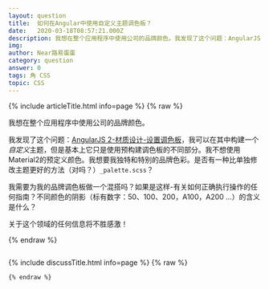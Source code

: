 ```yaml
---
layout: question
title:  如何在Angular中使用自定义主题调色板？
date:   2020-03-18T08:57:21.000Z
description: 我想在整个应用程序中使用公司的品牌颜色。我发现了这个问题：AngularJS 2-材质设计-设置调色板，我可以在其中构建一个自定义主题，但是基本上它只...
img: 
author: Near路易蛋蛋
category: question
answer: 0
tags: 角 CSS
topic: CSS
---
```

<div class="article-root">
  <div class="article">
    {% include articleTitle.html info=page %}
    {% raw %}
    <div class="article-content"><p><font style="vertical-align: inherit;"><font style="vertical-align: inherit;">我想在整个应用程序中使用公司的品牌颜色。</font></font></p>

<p><font style="vertical-align: inherit;"><font style="vertical-align: inherit;">我发现了这个问题：</font></font><a href="https://stackoverflow.com/questions/37268999/angularjs-2-material-design-set-color-palette"><font style="vertical-align: inherit;"><font style="vertical-align: inherit;">AngularJS 2-材质设计-设置调色板</font></font></a><font style="vertical-align: inherit;"><font style="vertical-align: inherit;">，我可以在其中构建一个</font></font><em><font style="vertical-align: inherit;"><font style="vertical-align: inherit;">自定义</font></font></em><font style="vertical-align: inherit;"><font style="vertical-align: inherit;">主题，但是基本上它只是使用预构建调色板的不同部分。</font><font style="vertical-align: inherit;">我不想使用Material2的预定义颜色。</font><font style="vertical-align: inherit;">我想要我独特和特别的品牌色彩。</font><font style="vertical-align: inherit;">是否有一种比单独修改主题更好的方法（对吗？）</font></font><code>_palette.scss</code><font style="vertical-align: inherit;"><font style="vertical-align: inherit;">？</font></font></p>

<p><font style="vertical-align: inherit;"><font style="vertical-align: inherit;">我需要为我的品牌调色板做一个混搭吗？</font><font style="vertical-align: inherit;">如果是这样-有关如何正确执行操作的任何指南？</font><font style="vertical-align: inherit;">不同颜色的阴影（标有数字：50、100、200，A100，A200 ...）的含义是什么？</font></font></p>

<p><font style="vertical-align: inherit;"><font style="vertical-align: inherit;">关于这个领域的任何信息将不胜感激！</font></font></p></div>
    {% endraw %}
  </div>
  <p style="height: 0;width:0;overflow: hidden;"> 第2079篇《如何在Angular中使用自定义主题调色板？》来自Winter(https://github.com/aiyld/aiyld.github.io)的站点</p>
  <div class="discuss-wrapper">
    {% include discussTitle.html info=page %}
    {% raw %}
    
    {% endraw %}
  </div>
<div>
